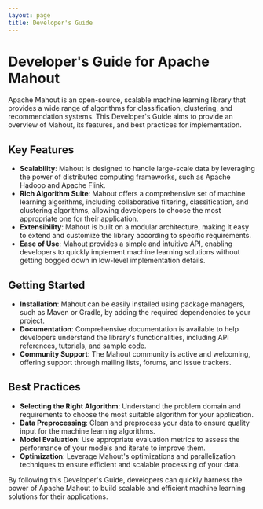 ```yaml
---
layout: page
title: Developer's Guide
---
```


# Developer's Guide for Apache Mahout

Apache Mahout is an open-source, scalable machine learning library that provides a wide range of algorithms for classification, clustering, and recommendation systems. This Developer's Guide aims to provide an overview of Mahout, its features, and best practices for implementation.

## Key Features

- **Scalability**: Mahout is designed to handle large-scale data by leveraging the power of distributed computing frameworks, such as Apache Hadoop and Apache Flink.
- **Rich Algorithm Suite**: Mahout offers a comprehensive set of machine learning algorithms, including collaborative filtering, classification, and clustering algorithms, allowing developers to choose the most appropriate one for their application.
- **Extensibility**: Mahout is built on a modular architecture, making it easy to extend and customize the library according to specific requirements.
- **Ease of Use**: Mahout provides a simple and intuitive API, enabling developers to quickly implement machine learning solutions without getting bogged down in low-level implementation details.

## Getting Started

- **Installation**: Mahout can be easily installed using package managers, such as Maven or Gradle, by adding the required dependencies to your project.
- **Documentation**: Comprehensive documentation is available to help developers understand the library's functionalities, including API references, tutorials, and sample code.
- **Community Support**: The Mahout community is active and welcoming, offering support through mailing lists, forums, and issue trackers.

## Best Practices

- **Selecting the Right Algorithm**: Understand the problem domain and requirements to choose the most suitable algorithm for your application.
- **Data Preprocessing**: Clean and preprocess your data to ensure quality input for the machine learning algorithms.
- **Model Evaluation**: Use appropriate evaluation metrics to assess the performance of your models and iterate to improve them.
- **Optimization**: Leverage Mahout's optimizations and parallelization techniques to ensure efficient and scalable processing of your data.

By following this Developer's Guide, developers can quickly harness the power of Apache Mahout to build scalable and efficient machine learning solutions for their applications.
